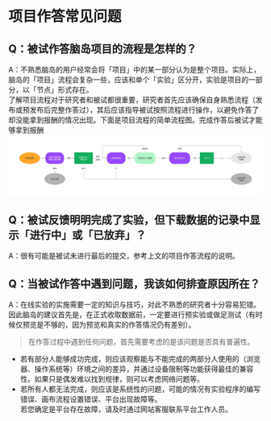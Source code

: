 # 项目作答常见问题

## Q：被试作答脑岛项目的流程是怎样的？
  A：不熟悉脑岛的用户经常会将「项目」中的某一部分认为是整个项目。实际上，脑岛的「项目」流程会复杂一些，应该和单个「实验」区分开，实验是项目的一部分，以「节点」形式存在。  
  了解项目流程对于研究者和被试都很重要，研究者首先应该确保自身熟悉流程（发布或预发布后完整作答过），其后应该指导被试按照流程进行操作，以避免作答了却没能拿到报酬的情况出现。下面是项目流程的简单流程图。完成作答后被试才能够拿到报酬  
  ![](imgs/2024-12-03-10-02-32.png)

## Q：被试反馈明明完成了实验，但下载数据的记录中显示「进行中」或「已放弃」？  
  A：很有可能是被试未进行最后的提交，参考上文的项目作答流程的说明。 

## Q：当被试作答中遇到问题，我该如何排查原因所在？  
  A：在线实验的实施需要一定的知识与技巧，对此不熟悉的研究者十分容易犯错。因此脑岛的建议首先是，在正式收取数据前，一定要进行预实验或做足测试（有时候仅预览是不够的，因为预览和真实的作答情况仍有差别）。  
  > 在作答过程中遇到任何问题，首先需要考虑的是该问题是否具有普遍性。  
  - 若有部分人能够成功完成，则应该观察能与不能完成的两部分人使用的（浏览器、操作系统等）环境之间的差异，并通过设备限制等功能获得最佳的兼容性。如果只是偶发难以找到规律，则可以考虑网络问题等。  
  - 若所有人都无法完成，则应该是系统性的问题，可能的情况有实验程序的编写错误、画布流程设置错误、平台出现故障等。  
  若您确定是平台存在故障，请及时通过网站客服联系平台工作人员。
